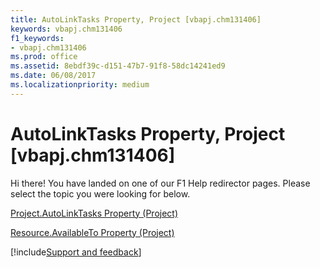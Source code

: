 ```yaml
---
title: AutoLinkTasks Property, Project [vbapj.chm131406]
keywords: vbapj.chm131406
f1_keywords:
- vbapj.chm131406
ms.prod: office
ms.assetid: 8ebdf39c-d151-47b7-91f8-58dc14241ed9
ms.date: 06/08/2017
ms.localizationpriority: medium
---
```



# AutoLinkTasks Property, Project [vbapj.chm131406]

Hi there! You have landed on one of our F1 Help redirector pages. Please select the topic you were looking for below.

[Project.AutoLinkTasks Property (Project)](https://msdn.microsoft.com/library/300aed81-3404-4e46-6e01-78214b9507eb%28Office.15%29.aspx)

[Resource.AvailableTo Property (Project)](https://msdn.microsoft.com/library/27671dd6-77c8-0dea-eed5-943237c10dcd%28Office.15%29.aspx)

[!include[Support and feedback](~/includes/feedback-boilerplate.md)]